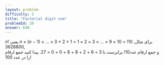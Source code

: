 ```yaml
---
layout: problem
difficulty: 5
title: "Factorial digit sum"
problemId: 20
answer: 648
---
```

*n*! یعنی *n* × (*n* − 1) × ... × 3 × 2 × 1
برای مثال, 10! = 10 × 9 × ... × 3 × 2 × 1 = 3628800,  
و جمع ارقام عدد10! برابرست با 3 + 6 + 2 + 8 + 8 + 0 + 0 = 27.
پیدا کنید جمع ارقام را در عدد 100!
